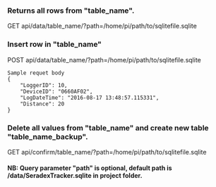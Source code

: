 ### Returns all rows from "table_name".
GET api/data/table_name/?path=/home/pi/path/to/sqlitefile.sqlite

### Insert row in "table_name"
POST api/data/table_name/?path=/home/pi/path/to/sqlitefile.sqlite

    Sample requet body
    {
        "LoggerID": 10,
        "DeviceID": "0660AF02",
        "LogDateTime": "2016-08-17 13:48:57.115331",
        "Distance": 20
    }

### Delete all values from "table_name" and create new table "table_name_backup".
GET api/confirm/table_name/?path=/home/pi/path/to/sqlitefile.sqlite

#### NB: Query parameter "path" is optional, default path is /data/SeradexTracker.sqlite in project folder.